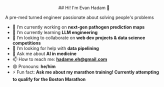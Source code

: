 <p align="center">
 ## Hi! I'm Evan Hadam 👋
</p>

 A pre-med turned engineer passionate about solving people's problems

- 🔭 I’m currently working on **next-gen pathogen prediction maps**
- 🌱 I’m currently learning **LLM engineering**
- 👯 I’m looking to collaborate on **web dev projects & data science competitions**
- 🤔 I’m looking for help with **data pipelining**
- 💬 Ask me about **AI in medicine**
- 📫 How to reach me: **hadame.eh@gmail.com**
- 😄 Pronouns: **he/him**
- ⚡ Fun fact: **Ask me about my marathon training! Currently attempting to qualify for the Boston Marathon**
